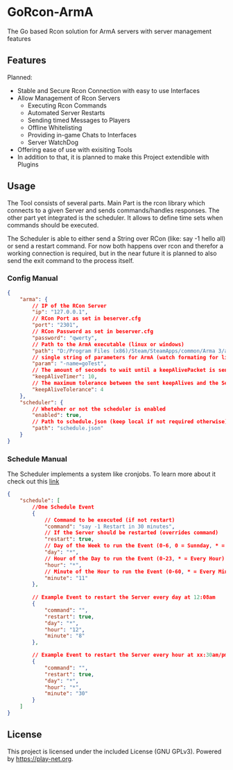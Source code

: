 # GoRcon-ArmA
The Go based Rcon solution for ArmA servers with server management features

## Features

Planned: 
* Stable and Secure Rcon Connection with easy to use Interfaces
* Allow Management of Rcon Servers
  * Executing Rcon Commands
  * Automated Server Restarts
  * Sending timed Messages to Players
  * Offline Whitelisting
  * Providing in-game Chats to Interfaces
  * Server WatchDog
* Offering ease of use with exisiting Tools
* In addition to that, it is planned to make this Project extendible with Plugins

## Usage

The Tool consists of several parts.
Main Part is the rcon library which connects to a given Server and sends commands/handles responses.
The other part yet integrated is the scheduler. It allows to define time sets when commands should be executed.

The Scheduler is able to either send a String over RCon (like: say -1 hello all) or send a restart command.
For now both happens over rcon and therefor a working connection is required, but in the near future it is planned to also send the exit command to the process itself.

### Config Manual
```json
{
    "arma": {
        // IP of the RCon Server
        "ip": "127.0.0.1",
        // RCon Port as set in beserver.cfg
        "port": "2301", 
        // RCon Password as set in beserver.cfg
        "password": "qwerty", 
        // Path to the ArmA executable (linux or windows)
        "path": "D:/Program Files (x86)/Steam/SteamApps/common/Arma 3/arma3server.exe", 
        // single string of parameters for ArmA (watch formating for linux)
        "param": "-name=goTest",
        // The amount of seconds to wait until a keepAlivePacket is send to RCon (BattlEye Specification is min. 45sec)
        "keepAliveTimer": 10, 
        // The maximum tolerance between the sent keepAlives and the Servers response (higher means slower detection of disconnect, lower might cause unrequired reconnects)
        "keepAliveTolerance": 4 
    },
    "scheduler": {
        // Wheteher or not the scheduler is enabled
        "enabled": true,
        // Path to schedule.json (keep local if not required otherwise)
        "path": "schedule.json"
    }
}
```

### Schedule Manual
The Scheduler implements a system like cronjobs. To learn more about it check out this [link](https://crontab.guru)
```json
{
    "schedule": [
        //One Schedule Event
        {
            // Command to be executed (if not restart)
            "command": "say -1 Restart in 30 minutes",
            // If the Server should be restarted (overrides command)
            "restart": true,
            // Day of the Week to run the Event (0-6, 0 = Sunnday, * = Every Day)
            "day": "*",
            // Hour of the Day to run the Event (0-23, * = Every Hour)
            "hour": "*",
            // Minute of the Hour to run the Event (0-60, * = Every Minute)
            "minute": "11"
        },
        
        // Example Event to restart the Server every day at 12:08am
        {
            "command": "",
            "restart": true,
            "day": "*",
            "hour": "12",
            "minute": "8"
        },

        // Example Event to restart the Server every hour at xx:30am/pm
        {
            "command": "",
            "restart": true,
            "day": "*",
            "hour": "*",
            "minute": "30"
        }
    ]
}
```

## License
This project is licensed under the included License (GNU GPLv3).
Powered by https://play-net.org.
